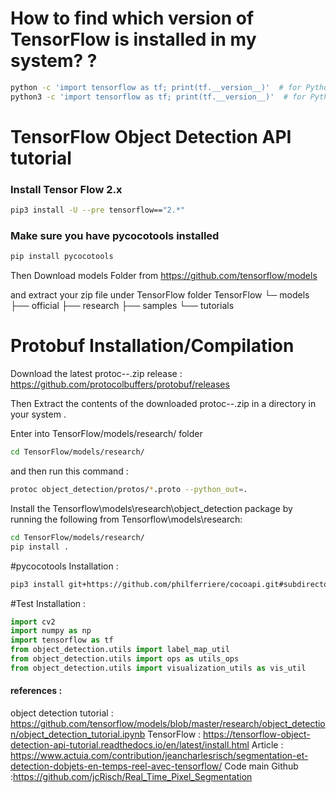 # How to find which version of TensorFlow is installed in my system? ?

```bash
python -c 'import tensorflow as tf; print(tf.__version__)'  # for Python 2
python3 -c 'import tensorflow as tf; print(tf.__version__)'  # for Python 3
```

# TensorFlow Object Detection API tutorial
### Install Tensor Flow 2.x
```bash
pip3 install -U --pre tensorflow=="2.*"
```
### Make sure you have pycocotools installed
```bash
pip install pycocotools
```

Then Download models Folder from 
https://github.com/tensorflow/models

and extract your zip file under TensorFlow folder 
    TensorFlow
    └─ models
        ├── official
        ├── research
        ├── samples
        └── tutorials

# Protobuf Installation/Compilation
 
Download the latest protoc-*-*.zip release :
https://github.com/protocolbuffers/protobuf/releases

Then Extract the contents of the downloaded protoc-*-*.zip in a directory in your system .

Enter into TensorFlow/models/research/ folder 

```bash
cd TensorFlow/models/research/
```
and then run this command :
```bash
protoc object_detection/protos/*.proto --python_out=.
```

Install the Tensorflow\models\research\object_detection package by running the following from Tensorflow\models\research:
```bash
cd TensorFlow/models/research/
pip install .
```

#pycocotools Installation :
```bash
pip3 install git+https://github.com/philferriere/cocoapi.git#subdirectory=PythonAPI
```

#Test Installation :

```python
import cv2
import numpy as np
import tensorflow as tf
from object_detection.utils import label_map_util
from object_detection.utils import ops as utils_ops
from object_detection.utils import visualization_utils as vis_util
```



#### references :

object detection tutorial : https://github.com/tensorflow/models/blob/master/research/object_detection/object_detection_tutorial.ipynb
TensorFlow : https://tensorflow-object-detection-api-tutorial.readthedocs.io/en/latest/install.html
Article : https://www.actuia.com/contribution/jeancharlesrisch/segmentation-et-detection-dobjets-en-temps-reel-avec-tensorflow/
Code main Github :https://github.com/jcRisch/Real_Time_Pixel_Segmentation





